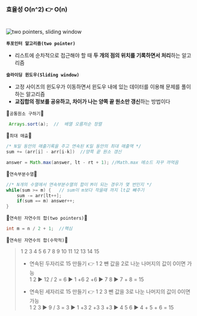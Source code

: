 ### 효율성 O(n^2) 👉 O(n) </br></br>

![two pointers, sliding window](https://velog.velcdn.com/images/iberis/post/6fc5e78d-ca22-4f96-ac48-1328ef03981f/image.jpg)

**`투포인터 알고리즘(two pointer)`**  </br>
- 리스트에 순차적으로 접근해야 할 때 **두 개의 점의 위치를 기록하면서 처리**하는 알고리즘 </br>

**`슬라이딩 윈도우(Sliding window)`** </br>
- 고정 사이즈의 윈도우가 이동하면서 윈도우 내에 있는 데이터를 이용해 문제를 풀이하는 알고리즘</br>
- **교집합의 정보를 공유하고, 차이가 나는 양쪽 끝 원소만 갱신**하는 방법이다 </br>

🐰`공통원소 구하기`🐰 
```java
 Arrays.sort(a);  //  배열 오름차순 정렬
 ```

🐰`최대 매출`🐰 
```java
/* N일 동안의 매출기록을 주고 연속된 K일 동안의 최대 매출액 */ 
sum += (arr[i] - arr[i-k])  //양쪽 끝 원소 갱신 

answer = Math.max(answer, lt - rt + 1); //Math.max 메소드 자꾸 까먹음
```

🐰`연속부분수열`🐰
```java
//* N개의 수열에서 연속부분수열의 합이 M이 되는 경우가 몇 번인지 */
while(sum >= m) {   // sum이 m보다 작을때 까지 lt값 뺴주기
    sum -= arr[lt++];
    if(sum == m) answer++;
}
```

🐰`연속된 자연수의 합(two pointers)`🐰
```java
int m = n / 2 + 1;  //핵심 
```

🐰`연속된 자연수의 합(수학적)`🐰
>1 2 3 4 5 6 7 8 9 10 11 12 13 14 15</br>
>
> - 연속된 두자리로 15 만들기 👉 1 2 뺸 값을 2로 나눈 나머지의 값이 0이면 가능</br>
>  1 2  ▶   12 / 2 = 6   ▶  1 +6  2 +6  ▶ 7 8 ▶ 7 + 8 = 15</br>
>
> - 연속된 세자리로 15 만들기 👉 1 2 3 뺀 값을 3로 나눈 나머지의 값이 0이면 가능</br>
>  1 2 3 ▶   9 / 3 = 3   ▶ 1 +3  2 +3  3 +3 ▶ 4 5 6 ▶ 4 + 5 + 6 = 15</br>